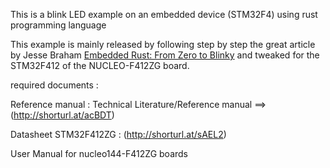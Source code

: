 This is a blink LED example on an embedded device (STM32F4) using rust programming language 

This example is mainly released by following step by step the great article by Jesse Braham [Embedded Rust: From Zero to Blinky](https://beta7.io/posts/embedded-rust-from-zero-to-blinky.html) 
and tweaked for the STM32F412 of the NUCLEO-F412ZG board.

required documents : 

Reference manual : Technical Literature/Reference manual ==> (http://shorturl.at/acBDT)

Datasheet STM32F412ZG : (http://shorturl.at/sAEL2)

User Manual for nucleo144-F412ZG boards
